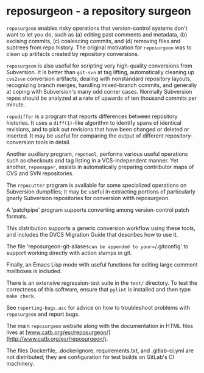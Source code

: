 # reposurgeon - a repository surgeon

`reposurgeon` enables risky operations that version-control systems
don't want to let you do, such as (a) editing past comments and metadata,
(b) excising commits, (c) coalescing commits, and (d) removing files and
subtrees from repo history. The original motivation for `reposurgeon`
was to clean up artifacts created by repository conversions.

`reposurgeon` is also useful for scripting very high-quality conversions
from Subversion.  It is better than `git-svn` at tag lifting,
automatically cleaning up `cvs2svn` conversion artifacts, dealing with
nonstandard repository layouts, recognizing branch merges, handling
mixed-branch commits, and generally at coping with Subversion's many
odd corner cases.  Normally Subversion repos should be analyzed at a
rate of upwards of ten thousand commits per minute.

`repodiffer` is a program that reports differences between repository
histories. It uses a `diff(1)`-like algorithm to identify spans of
identical revisions, and to pick out revisions that have been
changed or deleted or inserted. It may be useful for comparing the
output of different repository-conversion tools in detail.

Another auxiliary program, `repotool`, performs various useful
operations such as checkouts and tag listing in a VCS-independent
manner.  Yet another, `repomapper`, assists in automatically preparing
contributor maps of CVS and SVN repositories.

The `repocutter` program is available for some specialized operations on
Subversion dumpfiles; it may be useful in extracting portions of
particularly gnarly Subversion repositories for conversion witth
reposurgeon.

A 'patchpipe' program supports converting among version-control patch
formats.

This distribution supports a generic conversion workflow using these
tools, and includes the DVCS Migration Guide that describes how to use it.

The file 'reposurgeon-git-aliases` can be appended to your `~/.gitconfig' to
support working directly with action stamps in git.

Finally, an Emacs Lisp mode with useful functions for editing large
comment mailboxes is included.

There is an extensive regression-test suite in the `test/` directory.
To test the correctness of this software, ensure that `pylint`
is installed and then type `make check`.

See `reporting-bugs.asc` for advice on how to troubleshoot problems
with `reposurgeon` and report bugs.

The main `reposurgeon` website along with the documentation in HTML files
lives at [www.catb.org/esr/reposurgeon/](http://www.catb.org/esr/reposurgeon/).

The files Dockerfile, .dockerignore, requirements.txt, and .gitlab-ci.yml
are not distributed; they are configuration for test builds on GitLab's
CI machinery.
